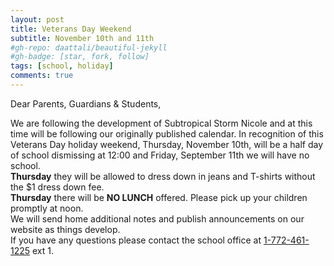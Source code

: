 ```yaml
---
layout: post
title: Veterans Day Weekend
subtitle: November 10th and 11th
#gh-repo: daattali/beautiful-jekyll
#gh-badge: [star, fork, follow]
tags: [school, holiday]
comments: true
---
```


Dear Parents, Guardians & Students,

We are following the development of Subtropical Storm Nicole and at this time will be following our originally published calendar. In recognition of this Veterans Day holiday weekend, Thursday, November 10th, will be a half day of school dismissing at 12:00 and Friday, September 11th we will have no school.<br />
**Thursday** they will be allowed to dress down in jeans and T-shirts without the $1 dress down fee.<br />
**Thursday** there will be **NO LUNCH** offered. Please pick up your children promptly at noon.<br />
We will send home additional notes and publish announcements on our website as things develop.<br />
If you have any questions please contact the school office at <a href="tel:+17724611225">1-772-461-1225</a> ext 1.<br /><br />